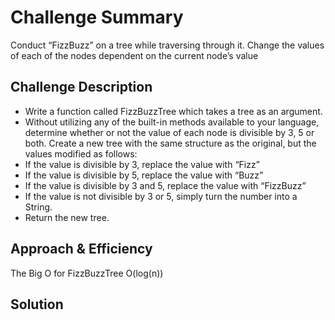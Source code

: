 # Challenge Summary
<!-- Short summary or background information -->
Conduct “FizzBuzz” on a tree while traversing through it. Change the values of each of the nodes dependent on the current node’s value

## Challenge Description
<!-- Description of the challenge -->
- Write a function called FizzBuzzTree which takes a tree as an argument.
- Without utilizing any of the built-in methods available to your language, determine whether or not the value of each node is divisible by 3, 5 or both. Create a new tree with the same structure as the original, but the values modified as follows:
- If the value is divisible by 3, replace the value with “Fizz”
- If the value is divisible by 5, replace the value with “Buzz”
- If the value is divisible by 3 and 5, replace the value with “FizzBuzz”
- If the value is not divisible by 3 or 5, simply turn the number into a String.
- Return the new tree.

## Approach & Efficiency
<!-- What approach did you take? Why? What is the Big O space/time for this approach? -->
The Big O for FizzBuzzTree O(log(n))

## Solution
<!-- Embedded whiteboard image -->